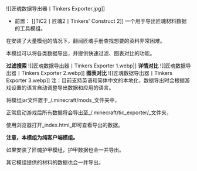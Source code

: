 ![[匠魂数据导出器丨Tinkers Exporter.jpg]]
- 前置：
 [[TiC2丨匠魂2丨Tinkers' Construct 2]]
一个用于导出匠魂材料数据的工具模组。

在安装了大量模组的情况下，翻阅匠魂手册查找想要的资料非常困难。

本模组可以将各类数据导出，并提供快速过滤、图表对比的功能。

**过滤搜索**
![[匠魂数据导出器丨Tinkers Exporter 1.webp]]
**详情对比**
![[匠魂数据导出器丨Tinkers Exporter 2.webp]]
**图表对比**
![[匠魂数据导出器丨Tinkers Exporter 3.webp]]
注：目前支持英语和简体中文的本地化，数据导出时会根据游戏设置的语言自动调整导出数据和应用的语言。

  

将模组jar文件置于_/.minecraft/mods_文件夹中，

正常启动游戏后所有数据将会导出至_/.minecraft/tic_exporter/_文件夹，

使用浏览器打开_index.html_即可查看导出的数据。

  

**注意，本模组为纯客户端模组。**

  

如果安装了匠魂护甲模组，护甲数据也会一并导出。

其它模组提供的材料的数据也会一并导出。